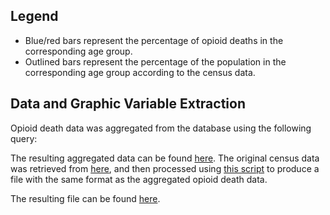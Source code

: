 ## Legend

- Blue/red bars represent the percentage of opioid deaths in the corresponding age group.  
- Outlined bars represent the percentage of the population in the corresponding age group according to the census data.

## Data and Graphic Variable Extraction

Opioid death data was aggregated from the database using the following query:

The resulting aggregated data can be found [here](assets/generated/vis2-data/death-counts.csv).
The original census data was retrieved from <a href="https://factfinder.census.gov/bkmk/table/1.0/en/ACS/17_1YR/S0101/0500000US18097" target="_blank">here</a>, and then processed using <a href="https://github.com/cns-iu/a2agc-dataset/blob/develop/src/visualization1/census_data.py" target="_blank">this script</a> to produce a file with the same format as the aggregated opioid death data.

The resulting file can be found [here](assets/generated/vis2-data/census-counts.csv).
